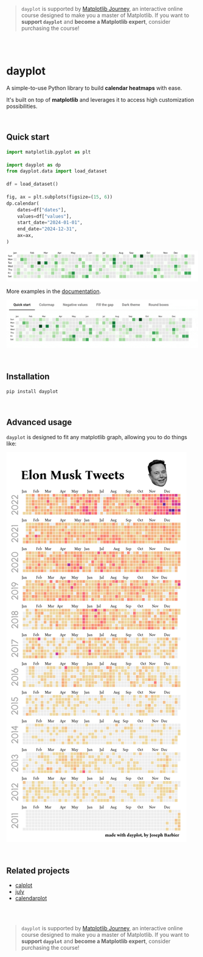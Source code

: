 > `dayplot` is supported by [Matplotlib Journey](https://www.matplotlib-journey.com/), an interactive online course designed to make you a master of Matplotlib. If you want to **support `dayplot`** and **become a Matplotlib expert**, consider purchasing the course!

<br><br>

# dayplot

A simple-to-use Python library to build **calendar heatmaps** with ease.

It's built on top of **matplotlib** and leverages it to access high customization possibilities.

<br>

## Quick start

```py
import matplotlib.pyplot as plt

import dayplot as dp
from dayplot.data import load_dataset

df = load_dataset()

fig, ax = plt.subplots(figsize=(15, 6))
dp.calendar(
    dates=df["dates"],
    values=df["values"],
    start_date="2024-01-01",
    end_date="2024-12-31",
    ax=ax,
)
```

![](https://raw.githubusercontent.com/JosephBARBIERDARNAL/dayplot/refs/heads/main/docs/img/quickstart.png)

More examples in the [documentation](https://josephbarbierdarnal.github.io/dayplot/).

[![](https://raw.githubusercontent.com/JosephBARBIERDARNAL/dayplot/refs/heads/main/examples.gif)](https://josephbarbierdarnal.github.io/dayplot/)

<br>

## Installation

```bash
pip install dayplot
```

<br>

## Advanced usage

`dayplot` is designed to fit any matplotlib graph, allowing you to do things like:

![](https://raw.githubusercontent.com/JosephBARBIERDARNAL/dayplot/refs/heads/main/docs/img/advanced/advanced-2.png)

<br>

## Related projects

- [calplot](https://github.com/tomkwok/calplot)
- [july](https://github.com/e-hulten/july)
- [calendarplot](https://github.com/dhowland/calendarplot)

<br><br>

> `dayplot` is supported by [Matplotlib Journey](https://www.matplotlib-journey.com/), an interactive online course designed to make you a master of Matplotlib. If you want to **support `dayplot`** and **become a Matplotlib expert**, consider purchasing the course!
